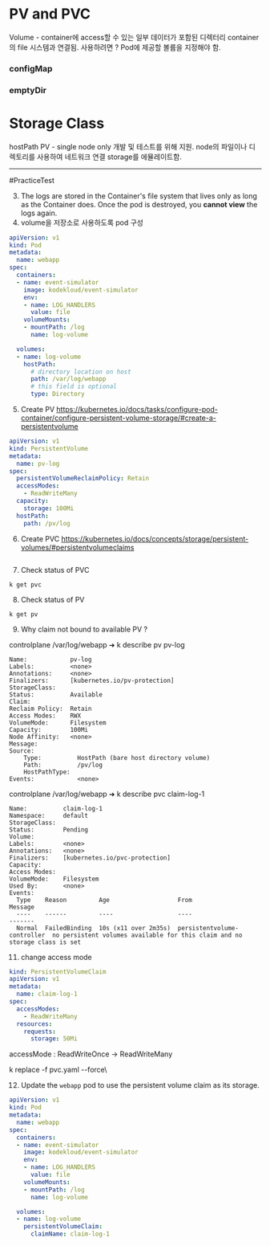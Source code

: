 # PV and PVC
Volume - container에 access할 수 있는 일부 데이터가 포함된 디렉터리
container의 file 시스템과 연결됨.
사용하려면 ? Pod에 제공할 볼륨을 지정해야 함.

### configMap
### emptyDir

# Storage Class

hostPath PV - single node only 개발 및 테스트를 위해 지원. node의 파일이나 디렉토리를 사용하여 네트워크 연결 storage를 에뮬레이트함.




---
#PracticeTest

3. The logs are stored in the Container's file system that lives only as long as the Container does. Once the pod is destroyed, you **cannot view** the logs again.
4. volume을 저장소로 사용하도록 pod 구성
```yaml
apiVersion: v1
kind: Pod
metadata:
  name: webapp
spec:
  containers:
  - name: event-simulator
    image: kodekloud/event-simulator
    env:
    - name: LOG_HANDLERS
      value: file
    volumeMounts:
    - mountPath: /log
      name: log-volume

  volumes:
  - name: log-volume
    hostPath:
      # directory location on host
      path: /var/log/webapp
      # this field is optional
      type: Directory
```

5. Create PV
https://kubernetes.io/docs/tasks/configure-pod-container/configure-persistent-volume-storage/#create-a-persistentvolume
```yaml
apiVersion: v1
kind: PersistentVolume
metadata:
  name: pv-log
spec:
  persistentVolumeReclaimPolicy: Retain
  accessModes:
    - ReadWriteMany
  capacity:
    storage: 100Mi
  hostPath:
    path: /pv/log
```
6. Create PVC
https://kubernetes.io/docs/concepts/storage/persistent-volumes/#persistentvolumeclaims
```yaml

```
7. Check status of PVC
```
k get pvc
```

8. Check status of PV
```
k get pv
```
9. Why claim not bound to available PV ?

controlplane /var/log/webapp ➜  k describe pv pv-log
```plain
Name:            pv-log
Labels:          <none>
Annotations:     <none>
Finalizers:      [kubernetes.io/pv-protection]
StorageClass:    
Status:          Available
Claim:           
Reclaim Policy:  Retain
Access Modes:    RWX
VolumeMode:      Filesystem
Capacity:        100Mi
Node Affinity:   <none>
Message:         
Source:
    Type:          HostPath (bare host directory volume)
    Path:          /pv/log
    HostPathType:  
Events:            <none>
```

controlplane /var/log/webapp ➜  k describe pvc claim-log-1 
```plain
Name:          claim-log-1
Namespace:     default
StorageClass:  
Status:        Pending
Volume:        
Labels:        <none>
Annotations:   <none>
Finalizers:    [kubernetes.io/pvc-protection]
Capacity:      
Access Modes:  
VolumeMode:    Filesystem
Used By:       <none>
Events:
  Type    Reason         Age                   From                         Message
  ----    ------         ----                  ----                         -------
  Normal  FailedBinding  10s (x11 over 2m35s)  persistentvolume-controller  no persistent volumes available for this claim and no storage class is set
```

11. change access mode
```yaml
kind: PersistentVolumeClaim
apiVersion: v1
metadata:
  name: claim-log-1
spec:
  accessModes:
    - ReadWriteMany
  resources:
    requests:
      storage: 50Mi
```

accessMode : ReadWriteOnce -> ReadWriteMany

k replace -f pvc.yaml --force\

12. Update the `webapp` pod to use the persistent volume claim as its storage.
```yaml
apiVersion: v1
kind: Pod
metadata:
  name: webapp
spec:
  containers:
  - name: event-simulator
    image: kodekloud/event-simulator
    env:
    - name: LOG_HANDLERS
      value: file
    volumeMounts:
    - mountPath: /log
      name: log-volume

  volumes:
  - name: log-volume
    persistentVolumeClaim:
      claimName: claim-log-1
```